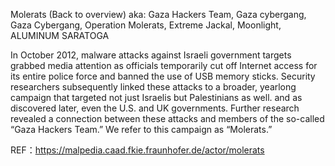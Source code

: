 Molerats  (Back to overview)
aka: Gaza Hackers Team, Gaza cybergang, Gaza Cybergang, Operation Molerats, Extreme Jackal, Moonlight, ALUMINUM SARATOGA

In October 2012, malware attacks against Israeli government targets grabbed media attention as officials temporarily cut off Internet access for its entire police force and banned the use of USB memory sticks. Security researchers subsequently linked these attacks to a broader, yearlong campaign that targeted not just Israelis but Palestinians as well. and as discovered later, even the U.S. and UK governments. Further research revealed a connection between these attacks and members of the so-called “Gaza Hackers Team.” We refer to this campaign as “Molerats.”

REF：https://malpedia.caad.fkie.fraunhofer.de/actor/molerats

